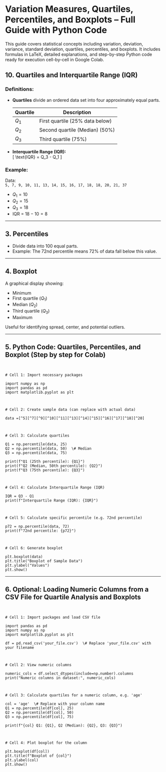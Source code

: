 
# Variation Measures, Quartiles, Percentiles, and Boxplots – Full Guide with Python Code

This guide covers statistical concepts including variation, deviation, variance, standard deviation, quartiles, percentiles, and boxplots. It includes formulas in LaTeX, detailed explanations, and step-by-step Python code ready for execution cell-by-cell in Google Colab.


## 10. Quartiles and Interquartile Range (IQR)

### Definitions:

- **Quartiles** divide an ordered data set into four approximately equal parts.
  
  | Quartile    | Description                        |
  |-------------|----------------------------------|
  | $Q_1$       | First quartile (25% data below)  |
  | $Q_2$       | Second quartile (Median) (50%)   |
  | $Q_3$       | Third quartile (75%)              |

- **Interquartile Range (IQR):**  
\[
\text{IQR} = Q_3 - Q_1
\]

### Example:

Data:  
`5, 7, 9, 10, 11, 13, 14, 15, 16, 17, 18, 18, 20, 21, 37`

- $Q_1 = 10$
- $Q_2 = 15$
- $Q_3 = 18$
- IQR = $18 - 10 = 8$

---

## 3. Percentiles

- Divide data into 100 equal parts.
- Example: The 72nd percentile means 72% of data fall below this value.

---

## 4. Boxplot

A graphical display showing:

- Minimum
- First quartile ($Q_1$)
- Median ($Q_2$)
- Third quartile ($Q_3$)
- Maximum

Useful for identifying spread, center, and potential outliers.

---

## 5. Python Code: Quartiles, Percentiles, and Boxplot (Step by step for Colab)

```


# Cell 1: Import necessary packages

import numpy as np
import pandas as pd
import matplotlib.pyplot as plt

```

```


# Cell 2: Create sample data (can replace with actual data)

data =[^5][^7][^9][^10][^11][^13][^14][^15][^16][^17][^18][^20]

```

```


# Cell 3: Calculate quartiles

Q1 = np.percentile(data, 25)
Q2 = np.percentile(data, 50)  \# Median
Q3 = np.percentile(data, 75)

print(f"Q1 (25th percentile): {Q1}")
print(f"Q2 (Median, 50th percentile): {Q2}")
print(f"Q3 (75th percentile): {Q3}")

```

```


# Cell 4: Calculate Interquartile Range (IQR)

IQR = Q3 - Q1
print(f"Interquartile Range (IQR): {IQR}")

```

```


# Cell 5: Calculate specific percentile (e.g. 72nd percentile)

p72 = np.percentile(data, 72)
print(f"72nd percentile: {p72}")

```

```


# Cell 6: Generate boxplot

plt.boxplot(data)
plt.title("Boxplot of Sample Data")
plt.ylabel("Values")
plt.show()

```

---

## 6. Optional: Loading Numeric Columns from a CSV File for Quartile Analysis and Boxplots

```


# Cell 1: Import packages and load CSV file

import pandas as pd
import numpy as np
import matplotlib.pyplot as plt

df = pd.read_csv('your_file.csv')  \# Replace 'your_file.csv' with your filename

```

```


# Cell 2: View numeric columns

numeric_cols = df.select_dtypes(include=np.number).columns
print("Numeric columns in dataset:", numeric_cols)

```

```


# Cell 3: Calculate quartiles for a numeric column, e.g. 'age'

col = 'age'  \# Replace with your column name
Q1 = np.percentile(df[col], 25)
Q2 = np.percentile(df[col], 50)
Q3 = np.percentile(df[col], 75)

print(f"{col} Q1: {Q1}, Q2 (Median): {Q2}, Q3: {Q3}")

```

```


# Cell 4: Plot boxplot for the column

plt.boxplot(df[col])
plt.title(f"Boxplot of {col}")
plt.ylabel(col)
plt.show()

```


